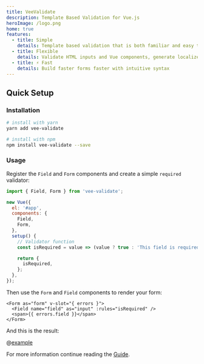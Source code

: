 ```yaml
---
title: VeeValidate
description: Template Based Validation for Vue.js
heroImage: /logo.png
home: true
features:
  - title: Simple
    details: Template based validation that is both familiar and easy to setup.
  - title: Flexible
    details: Validate HTML inputs and Vue components, generate localized errors, Extendable, It does it all.
  - title: ⚡️ Fast
    details: Build faster forms faster with intuitive syntax
---
```


## Quick Setup

### Installation

```bash
# install with yarn
yarn add vee-validate

# install with npm
npm install vee-validate --save
```

### Usage

Register the `Field` and `Form` components and create a simple `required` validator:

```js
import { Field, Form } from 'vee-validate';

new Vue({
  el: '#app',
  components: {
    Field,
    Form,
  },
  setup() {
    // Validator function
    const isRequired = value => (value ? true : 'This field is required');

    return {
      isRequired,
    };
  },
});
```

Then use the `Form` and `Field` components to render your form:

```html{1,4}
<Form as="form" v-slot="{ errors }">
  <Field name="field" as="input" :rules="isRequired" />
  <span>{{ errors.field }}</span>
</Form>
```

And this is the result:

@[example](intro)

For more information continue reading the [Guide](./guide).
